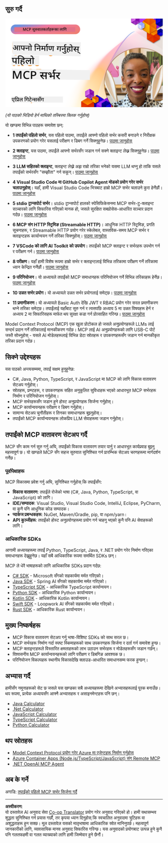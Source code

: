 <!--
CO_OP_TRANSLATOR_METADATA:
{
  "original_hash": "f400d87053221363769113c24f117248",
  "translation_date": "2025-10-06T22:44:40+00:00",
  "source_file": "03-GettingStarted/README.md",
  "language_code": "ne"
}
-->
## सुरु गर्दै  

[![आफ्नो पहिलो MCP सर्भर बनाउनुहोस्](../../../translated_images/04.0ea920069efd979a0b2dad51e72c1df7ead9c57b3305796068a6cee1f0dd6674.ne.png)](https://youtu.be/sNDZO9N4m9Y)

_(यो पाठको भिडियो हेर्न माथिको तस्बिरमा क्लिक गर्नुहोस्)_

यो खण्डमा विभिन्न पाठहरू समावेश छन्:

- **1 तपाईंको पहिलो सर्भर**, यस पहिलो पाठमा, तपाईंले आफ्नो पहिलो सर्भर कसरी बनाउने र निरीक्षक उपकरणको प्रयोग गरेर यसलाई परीक्षण र डिबग गर्ने सिक्नुहुनेछ। [पाठमा जानुहोस्](01-first-server/README.md)

- **2 क्लाइन्ट**, यस पाठमा, तपाईंले आफ्नो सर्भरसँग जडान गर्न सक्ने क्लाइन्ट लेख्न सिक्नुहुनेछ। [पाठमा जानुहोस्](02-client/README.md)

- **3 LLM सहितको क्लाइन्ट**, क्लाइन्ट लेख्ने अझ राम्रो तरिका भनेको यसमा LLM थप्नु हो ताकि यसले तपाईंको सर्भरसँग "सम्झौता" गर्न सकून्। [पाठमा जानुहोस्](03-llm-client/README.md)

- **4 Visual Studio Code मा GitHub Copilot Agent मोडको प्रयोग गरेर सर्भर चलाउनुहोस्**। यहाँ, हामी Visual Studio Code भित्रबाट हाम्रो MCP सर्भर चलाउने कुरा हेर्नेछौं। [पाठमा जानुहोस्](04-vscode/README.md)

- **5 stdio ट्रान्सपोर्ट सर्भर**। stdio ट्रान्सपोर्ट हालको स्पेसिफिकेसनमा MCP सर्भर-टु-क्लाइन्ट सञ्चारको लागि सिफारिस गरिएको मानक हो, जसले सुरक्षित सबप्रोसेस-आधारित सञ्चार प्रदान गर्दछ। [पाठमा जानुहोस्](05-stdio-server/README.md)

- **6 MCP संग HTTP स्ट्रिमिङ (Streamable HTTP)**। आधुनिक HTTP स्ट्रिमिङ, प्रगति सूचनाहरू, र Streamable HTTP प्रयोग गरेर स्केलेबल, वास्तविक-समय MCP सर्भर र क्लाइन्टहरू कार्यान्वयन गर्ने तरिका सिक्नुहोस्। [पाठमा जानुहोस्](06-http-streaming/README.md)

- **7 VSCode को लागि AI Toolkit को उपयोग**। तपाईंको MCP क्लाइन्ट र सर्भरहरू उपभोग गर्न र परीक्षण गर्न। [पाठमा जानुहोस्](07-aitk/README.md)

- **8 परीक्षण**। यहाँ हामी विशेष रूपमा हाम्रो सर्भर र क्लाइन्टलाई विभिन्न तरिकामा परीक्षण गर्ने तरिकामा ध्यान केन्द्रित गर्नेछौं। [पाठमा जानुहोस्](08-testing/README.md)

- **9 परिनियोजन**। यो अध्यायले तपाईंको MCP समाधानहरू परिनियोजन गर्ने विभिन्न तरिकाहरू हेर्नेछ। [पाठमा जानुहोस्](09-deployment/README.md)

- **10 उन्नत सर्भर प्रयोग**। यो अध्यायले उन्नत सर्भर प्रयोगलाई समेट्छ। [पाठमा जानुहोस्](./10-advanced/README.md)

- **11 प्रमाणीकरण**। यो अध्यायले Basic Auth देखि JWT र RBAC प्रयोग गरेर सरल प्रमाणीकरण थप्ने तरिका समेट्छ। तपाईंलाई यहाँबाट सुरु गर्न र त्यसपछि अध्याय 5 मा उन्नत विषयहरू हेर्न र अध्याय 2 मा सिफारिसहरू मार्फत थप सुरक्षा कडा गर्न प्रोत्साहित गरिन्छ। [पाठमा जानुहोस्](./11-simple-auth/README.md)

Model Context Protocol (MCP) एक खुला प्रोटोकल हो जसले अनुप्रयोगहरूले LLMs लाई सन्दर्भ प्रदान गर्ने तरिकालाई मानकीकरण गर्दछ। MCP लाई AI अनुप्रयोगहरूको लागि USB-C पोर्ट जस्तै सोच्नुहोस् - यसले AI मोडेलहरूलाई विभिन्न डेटा स्रोतहरू र उपकरणहरूसँग जडान गर्न मानकीकृत तरिका प्रदान गर्दछ।

## सिक्ने उद्देश्यहरू

यस पाठको अन्त्यसम्ममा, तपाईं सक्षम हुनुहुनेछ:

- C#, Java, Python, TypeScript, र JavaScript मा MCP को लागि विकास वातावरण सेटअप गर्नुहोस्।
- स्रोतहरू, प्रम्प्टहरू, र उपकरणहरू सहित अनुकूलित सुविधाहरू भएको आधारभूत MCP सर्भरहरू निर्माण र परिनियोजन गर्नुहोस्।
- MCP सर्भरहरूसँग जडान हुने होस्ट अनुप्रयोगहरू सिर्जना गर्नुहोस्।
- MCP कार्यान्वयनहरू परीक्षण र डिबग गर्नुहोस्।
- सामान्य सेटअप चुनौतीहरू र तिनका समाधानहरू बुझ्नुहोस्।
- तपाईंको MCP कार्यान्वयनहरू लोकप्रिय LLM सेवाहरूमा जडान गर्नुहोस्।

## तपाईंको MCP वातावरण सेटअप गर्दै

MCP सँग काम गर्न सुरु गर्नु अघि, तपाईंको विकास वातावरण तयार पार्नु र आधारभूत कार्यप्रवाह बुझ्नु महत्त्वपूर्ण छ। यो खण्डले MCP सँग सहज सुरुवात सुनिश्चित गर्न प्रारम्भिक सेटअप चरणहरूमा मार्गदर्शन गर्नेछ।

### पूर्वापेक्षाहरू

MCP विकासमा प्रवेश गर्नु अघि, सुनिश्चित गर्नुहोस् कि तपाईंसँग:

- **विकास वातावरण**: तपाईंले रोजेको भाषा (C#, Java, Python, TypeScript, वा JavaScript) को लागि।
- **IDE/सम्पादक**: Visual Studio, Visual Studio Code, IntelliJ, Eclipse, PyCharm, वा कुनै पनि आधुनिक कोड सम्पादक।
- **प्याकेज प्रबन्धकहरू**: NuGet, Maven/Gradle, pip, वा npm/yarn।
- **API कुञ्जीहरू**: तपाईंको होस्ट अनुप्रयोगहरूमा प्रयोग गर्न चाहनु भएको कुनै पनि AI सेवाहरूको लागि।

### आधिकारिक SDKs

आगामी अध्यायहरूमा तपाईं Python, TypeScript, Java, र .NET प्रयोग गरेर निर्माण गरिएका समाधानहरू देख्नुहुनेछ। यहाँ सबै आधिकारिक रूपमा समर्थित SDKs छन्।

MCP ले धेरै भाषाहरूको लागि आधिकारिक SDKs प्रदान गर्दछ:
- [C# SDK](https://github.com/modelcontextprotocol/csharp-sdk) - Microsoft सँगको सहकार्यमा मर्मत गरिएको।
- [Java SDK](https://github.com/modelcontextprotocol/java-sdk) - Spring AI सँगको सहकार्यमा मर्मत गरिएको।
- [TypeScript SDK](https://github.com/modelcontextprotocol/typescript-sdk) - आधिकारिक TypeScript कार्यान्वयन।
- [Python SDK](https://github.com/modelcontextprotocol/python-sdk) - आधिकारिक Python कार्यान्वयन।
- [Kotlin SDK](https://github.com/modelcontextprotocol/kotlin-sdk) - आधिकारिक Kotlin कार्यान्वयन।
- [Swift SDK](https://github.com/modelcontextprotocol/swift-sdk) - Loopwork AI सँगको सहकार्यमा मर्मत गरिएको।
- [Rust SDK](https://github.com/modelcontextprotocol/rust-sdk) - आधिकारिक Rust कार्यान्वयन।

## मुख्य निष्कर्षहरू

- MCP विकास वातावरण सेटअप गर्नु भाषा-विशिष्ट SDKs को साथ सरल छ।
- MCP सर्भरहरू निर्माण गर्दा स्पष्ट स्किमाहरूको साथ उपकरणहरू सिर्जना र दर्ता गर्न समावेश हुन्छ।
- MCP क्लाइन्टहरूले विस्तारित क्षमताहरूको लाभ उठाउन सर्भरहरू र मोडेलहरूसँग जडान गर्छन्।
- विश्वसनीय MCP कार्यान्वयनहरूको लागि परीक्षण र डिबगिङ आवश्यक छ।
- परिनियोजन विकल्पहरू स्थानीय विकासदेखि क्लाउड-आधारित समाधानसम्म फरक हुन्छन्।

## अभ्यास गर्दै

हामीसँग नमूनाहरूको सेट छ जसले यस खण्डका सबै अध्यायहरूमा देखिने अभ्यासहरूलाई पूरक बनाउँछ। थप रूपमा, प्रत्येक अध्यायसँग आफ्नै अभ्यासहरू र असाइनमेन्टहरू पनि छन्।

- [Java Calculator](./samples/java/calculator/README.md)
- [.Net Calculator](../../../03-GettingStarted/samples/csharp)
- [JavaScript Calculator](./samples/javascript/README.md)
- [TypeScript Calculator](./samples/typescript/README.md)
- [Python Calculator](../../../03-GettingStarted/samples/python)

## थप स्रोतहरू

- [Model Context Protocol प्रयोग गरेर Azure मा एजेन्टहरू निर्माण गर्नुहोस्](https://learn.microsoft.com/azure/developer/ai/intro-agents-mcp)
- [Azure Container Apps (Node.js/TypeScript/JavaScript) संग Remote MCP](https://learn.microsoft.com/samples/azure-samples/mcp-container-ts/mcp-container-ts/)
- [.NET OpenAI MCP Agent](https://learn.microsoft.com/samples/azure-samples/openai-mcp-agent-dotnet/openai-mcp-agent-dotnet/)

## अब के गर्ने

अगाडि: [तपाईंको पहिलो MCP सर्भर सिर्जना गर्दै](01-first-server/README.md)

---

**अस्वीकरण**:  
यो दस्तावेज़ AI अनुवाद सेवा [Co-op Translator](https://github.com/Azure/co-op-translator) प्रयोग गरेर अनुवाद गरिएको हो। हामी यथासम्भव शुद्धता सुनिश्चित गर्न प्रयास गर्छौं, तर कृपया ध्यान दिनुहोस् कि स्वचालित अनुवादमा त्रुटिहरू वा अशुद्धताहरू हुन सक्छ। मूल दस्तावेज़ यसको मातृभाषामा आधिकारिक स्रोत मानिनुपर्छ। महत्वपूर्ण जानकारीको लागि, व्यावसायिक मानव अनुवाद सिफारिस गरिन्छ। यस अनुवादको प्रयोगबाट उत्पन्न हुने कुनै पनि गलतफहमी वा गलत व्याख्याको लागि हामी जिम्मेवार हुने छैनौं।